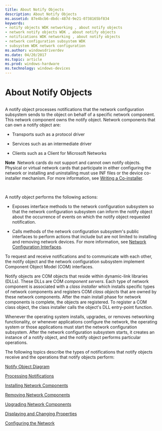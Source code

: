 ```yaml
---
title: About Notify Objects
description: About Notify Objects
ms.assetid: 87e4bcb6-dbdc-487d-9e21-0738165bf834
keywords:
- notify objects WDK networking , about notify objects
- network notify objects WDK , about notify objects
- notifications WDK networking , about notify objects
- network configuration subsystem WDK
- subsystem WDK network configuration
ms.author: windowsdriverdev
ms.date: 04/20/2017
ms.topic: article
ms.prod: windows-hardware
ms.technology: windows-devices
---
```


# About Notify Objects


## <a href="" id="ddk-about-notify-objects-ng"></a>


A notify object processes notifications that the network configuration subsystem sends to the object on behalf of a specific network component. This network component owns the notify object. Network components that can own a notify object are:

-   Transports such as a protocol driver

-   Services such as an intermediate driver

-   Clients such as a Client for Microsoft Networks

**Note**  Network cards do not support and cannot own notify objects. Physical or virtual network cards that participate in either configuring the network or installing and uninstalling must use INF files or the device co-installer mechanism.
For more information, see [Writing a Co-installer](https://msdn.microsoft.com/library/windows/hardware/ff554011).

 

A notify object performs the following actions:

-   Exposes interface methods to the network configuration subsystem so that the network configuration subsystem can inform the notify object about the occurrence of events on which the notify object requested notification.

-   Calls methods of the network configuration subsystem's public interfaces to perform actions that include but are not limited to installing and removing network devices. For more information, see [Network Configuration Interfaces](https://msdn.microsoft.com/library/windows/hardware/ff559080).

To request and receive notifications and to communicate with each other, the notify object and the network configuration subsystem implement Component Object Model (COM) interfaces.

Notify objects are COM objects that reside within dynamic-link libraries (DLLs). These DLLs are COM *component servers*. Each type of network component is associated with a *class installer* which installs specific types of network components and registers COM *class objects* that are owned by these network components. After the main install phase for network components is complete, the objects are registered. To register a COM class object, the class installer calls the object's DLL entry-point function.

Whenever the operating system installs, upgrades, or removes networking functionality, or whenever applications configure the network, the operating system or those applications must start the network configuration subsystem. After the network configuration subsystem starts, it creates an instance of a notify object, and the notify object performs particular operations.

The following topics describe the types of notifications that notify objects receive and the operations that notify objects perform:

[Notify Object Diagram](notify-object-diagram.md)

[Processing Notifications](processing-notifications.md)

[Installing Network Components](installing-network-components.md)

[Removing Network Components](removing-network-components.md)

[Upgrading Network Components](upgrading-network-components.md)

[Displaying and Changing Properties](displaying-and-changing-properties.md)

[Configuring the Network](configuring-the-network.md)

 

 





